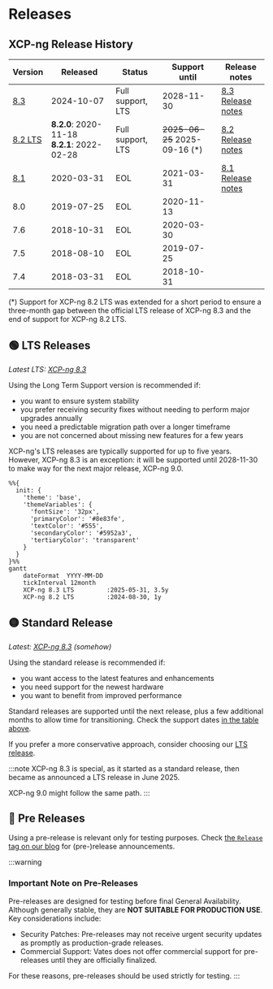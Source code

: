 # Releases

## XCP-ng Release History

| Version                   | Released   | Status               | Support until                                | Release notes                        |
| ---                       | ---        | ---                  | ---                                          | ---                                  |
| [8.3](release-8-3.md)     | 2024-10-07 | Full support, LTS    | 2028-11-30                                   | [8.3 Release notes](release-8-3.md)  |
| [8.2 LTS](release-8-2.md) | **8.2.0**:&nbsp;2020-11-18<br/>**8.2.1**:&nbsp;2022-02-28 | Full support, LTS    | ~~2025-06-25~~ 2025-09-16 (*)           | [8.2 Release notes](release-8-2.md)  |
| [8.1](release-8-1.md)     | 2020-03-31 | EOL                  | 2021-03-31                                   | [8.1 Release notes](release-8-1.md)  |
| 8.0                       | 2019-07-25 | EOL                  | 2020-11-13                                   |                                      |
| 7.6                       | 2018-10-31 | EOL                  | 2020-03-30                                   |                                      |
| 7.5                       | 2018-08-10 | EOL                  | 2019-07-25                                   |                                      |
| 7.4                       | 2018-03-31 | EOL                  | 2018-10-31                                   |                                      |

(*) Support for XCP-ng 8.2 LTS was extended for a short period to ensure a three-month gap between the official LTS release of XCP-ng 8.3 and the end of support for XCP-ng 8.2 LTS.

## 🟢 LTS Releases

*Latest LTS: [XCP-ng 8.3](release-8-3.md)*

Using the Long Term Support version is recommended if:

* you want to ensure system stability
* you prefer receiving security fixes without needing to perform major upgrades annually
* you need a predictable migration path over a longer timeframe
* you are not concerned about missing new features for a few years

XCP-ng's LTS releases are typically supported for up to five years. However, XCP-ng 8.3 is an exception: it will be supported until 2028-11-30 to make way for the next major release, XCP-ng 9.0.

```mermaid
%%{
  init: {
    'theme': 'base',
    'themeVariables': {
      'fontSize': '32px',
      'primaryColor': '#8e83fe',
      'textColor': '#555',
      'secondaryColor': '#5952a3',
      'tertiaryColor': 'transparent'
    }
  }
}%%
gantt
    dateFormat  YYYY-MM-DD
    tickInterval 12month
    XCP-ng 8.3 LTS         :2025-05-31, 3.5y
    XCP-ng 8.2 LTS         :2024-08-30, 1y
```

## 🟡 Standard Release

*Latest: [XCP-ng 8.3](release-8-3.md) (somehow)*

Using the standard release is recommended if:

* you want access to the latest features and enhancements
* you need support for the newest hardware
* you want to benefit from improved performance

Standard releases are supported until the next release, plus a few additional months to allow time for transitioning. Check the support dates [in the table above](#xcp-ng-release-history).

If you prefer a more conservative approach, consider choosing our [LTS release](#-lts-releases).

:::note
XCP-ng 8.3 is special, as it started as a standard release, then became as announced a LTS release in June 2025.

XCP-ng 9.0 might follow the same path.
:::


## 🔴 Pre Releases

Using a pre-release is relevant only for testing purposes. Check [the `Release` tag on our blog](https://xcp-ng.org/blog/tag/release/) for (pre-)release announcements.

:::warning
### Important Note on Pre-Releases

Pre-releases are designed for testing before final General Availability. Although generally stable, they are **NOT SUITABLE FOR PRODUCTION USE**. Key considerations include:

* Security Patches: Pre-releases may not receive urgent security updates as promptly as production-grade releases.
* Commercial Support: Vates does not offer commercial support for pre-releases until they are officially finalized.

For these reasons, pre-releases should be used strictly for testing.
:::